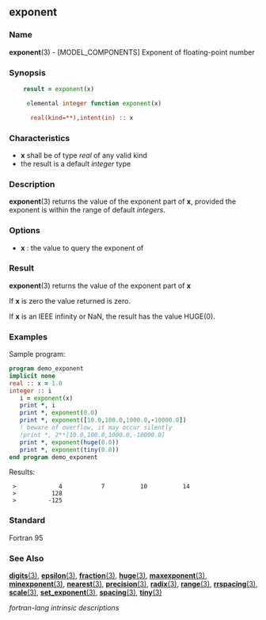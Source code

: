 ## exponent

### **Name**

**exponent**(3) - \[MODEL_COMPONENTS\] Exponent of floating-point number

### **Synopsis**
```fortran
    result = exponent(x)
```
```fortran
     elemental integer function exponent(x)

      real(kind=**),intent(in) :: x
```
### **Characteristics**
 - **x** shall be of type _real_ of any valid kind
 - the result is a default _integer_ type

### **Description**

  **exponent**(3) returns the value of the exponent part of **x**, provided
  the exponent is within the range of default _integers_.

### **Options**

- **x**
  : the value to query the exponent of

### **Result**

  **exponent**(3) returns the value of the exponent part of **x**

  If **x** is zero the value returned is zero.

  If **x** is an IEEE infinity or NaN, the result has the value HUGE(0).

### **Examples**

Sample program:
```fortran
program demo_exponent
implicit none
real :: x = 1.0
integer :: i
   i = exponent(x)
   print *, i
   print *, exponent(0.0)
   print *, exponent([10.0,100.0,1000.0,-10000.0])
   ! beware of overflow, it may occur silently
   !print *, 2**[10.0,100.0,1000.0,-10000.0]
   print *, exponent(huge(0.0))
   print *, exponent(tiny(0.0))
end program demo_exponent
```
Results:
```text
 >            4           7          10          14
 >          128
 >         -125
```
### **Standard**

Fortran 95

### **See Also**

[**digits**(3)](#digits),
[**epsilon**(3)](#epsilon),
[**fraction**(3)](#fraction),
[**huge**(3)](#huge),
[**maxexponent**(3)](#maxexponent),
[**minexponent**(3)](#minexponent),
[**nearest**(3)](#nearest),
[**precision**(3)](#precision),
[**radix**(3)](#radix),
[**range**(3)](#range),
[**rrspacing**(3)](#rrspacing),
[**scale**(3)](#scale),
[**set_exponent**(3)](#set_exponent),
[**spacing**(3)](#spacing),
[**tiny**(3)](#tiny)

 _fortran-lang intrinsic descriptions_
